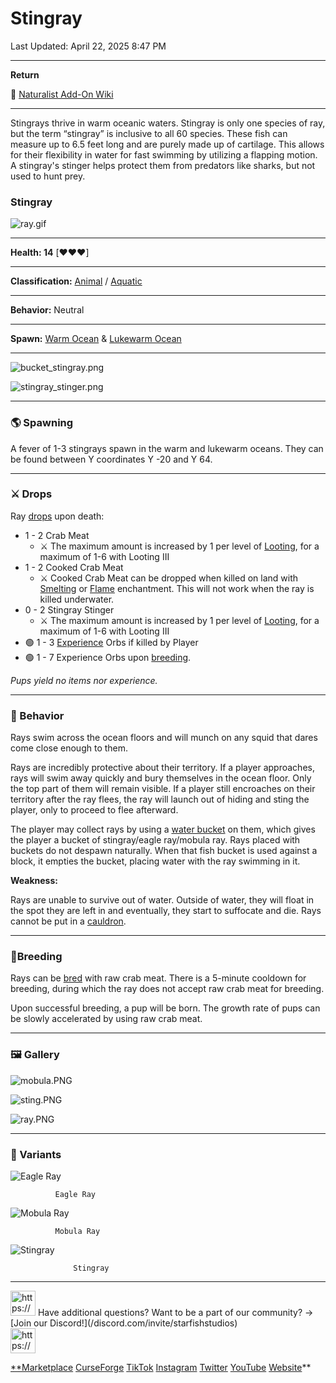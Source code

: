# Stingray

Last Updated: April 22, 2025 8:47 PM

---

**Return**

🐻 [Naturalist Add-On Wiki](/www.notion.so/1a7a9a61c3f1800c8e32e893d6e7f430?pvs=21)

---

Stingrays thrive in warm oceanic waters. Stingray is only one species of ray, but the term “stingray” is inclusive to all 60 species. These fish can measure up to 6.5 feet long and are purely made up of cartilage. This allows for their flexibility in water for fast swimming by utilizing a flapping motion. A stingray's stinger helps protect them from predators like sharks, but not used to hunt prey.

<aside>

### **Stingray**

![ray.gif](ray.gif)

---

**Health: 14** [♥️♥️♥️]

---

**Classification:** [Animal](/minecraft.fandom.com/wiki/Animal) / [Aquatic](/minecraft.fandom.com/wiki/Aquatic)

---

**Behavior:** Neutral

---

**Spawn:** [Warm Ocean](/minecraft.wiki/w/Warm_Ocean) & [Lukewarm Ocean](/minecraft.wiki/w/Lukewarm_Ocean)

---

![bucket_stingray.png](bucket_stingray.png)

![stingray_stinger.png](stingray_stinger.png)

</aside>

---

### 🌎 Spawning

A fever of 1-3 stingrays spawn in the warm and lukewarm oceans. They can be found between Y coordinates Y -20 and Y 64.

---

### ⚔️ Drops

Ray [drops](/minecraft.fandom.com/wiki/Drops) upon death:

- 1 - 2 Crab Meat
    - ⚔️ The maximum amount is increased by 1 per level of [Looting](/minecraft.fandom.com/wiki/Looting), for a maximum of 1-6 with Looting III
- 1 - 2 Cooked Crab Meat
    - ⚔️ Cooked Crab Meat can be dropped when killed on land with [Smelting](/minecraft.fandom.com/wiki/Fire_Aspect) or [Flame](/minecraft.fandom.com/wiki/Flame) enchantment. This will not work when the ray is killed underwater.
- 0 - 2 Stingray Stinger
    - ⚔️ The maximum amount is increased by 1 per level of [Looting](/minecraft.fandom.com/wiki/Looting), for a maximum of 1-6 with Looting III
- 🟢 1 - 3 [Experience](/minecraft.fandom.com/wiki/Experience) Orbs if killed by Player
- 🟢 1 - 7 Experience Orbs upon [breeding](/minecraft.fandom.com/wiki/Breeding).

*Pups yield no items nor experience.*

---

### 🧠 Behavior

Rays swim across the ocean floors and will munch on any squid that dares come close enough to them.

Rays are incredibly protective about their territory. If a player approaches, rays will swim away quickly and bury themselves in the ocean floor. Only the top part of them will remain visible. If a player still encroaches on their territory after the ray flees, the ray will launch out of hiding and sting the player, only to proceed to flee afterward.

The player may collect rays by using a [water bucket](/minecraft.fandom.com/wiki/Water_bucket) on them, which gives the player a bucket of stingray/eagle ray/mobula ray. Rays placed with buckets do not despawn naturally. When that fish bucket is used against a block, it empties the bucket, placing water with the ray swimming in it.

**Weakness:**

Rays are unable to survive out of water. Outside of water, they will float in the spot they are left in and eventually, they start to suffocate and die. Rays cannot be put in a [cauldron](/minecraft.fandom.com/wiki/Cauldron).

---

### 🥚Breeding

Rays can be [bred](/minecraft.fandom.com/wiki/Breeding) with raw crab meat. There is a 5-minute cooldown for breeding, during which the ray does not accept raw crab meat for breeding.

Upon successful breeding, a pup will be born. The growth rate of pups can be slowly accelerated by using raw crab meat.

---

### 🖼️ Gallery

![mobula.PNG](mobula.png)

![sting.PNG](sting.png)

![ray.PNG](ray.png)

---

### 🎨 Variants

![              Eagle Ray](eagle_ray.gif)

              Eagle Ray

![              Mobula Ray](mob_ray.gif)

              Mobula Ray

![                  Stingray](stingray.gif)

                  Stingray

---

<aside>
<img src="https://www.notion.so/icons/headset_red.svg" alt="https://www.notion.so/icons/headset_red.svg" width="40px" /> Have additional questions? Want to be a part of our community? → [Join our Discord!](/discord.com/invite/starfishstudios)

</aside>

<aside>
<img src="https://www.notion.so/icons/star_red.svg" alt="https://www.notion.so/icons/star_red.svg" width="40px" />

[**Marketplace](/www.minecraft.net/en-us/marketplace/creator?name=Starfish%20Studios)      [CurseForge](/www.curseforge.com/members/starfish_studios/projects)      [TikTok](/www.tiktok.com/@starfishstudios)      [Instagram](/www.instagram.com/starfishstudiosinc/)      [Twitter](/twitter.com/starfishstudios)      [YouTube](/www.youtube.com/@starfishstudios)      [Website](/starfish-studios.com/)**

</aside>
